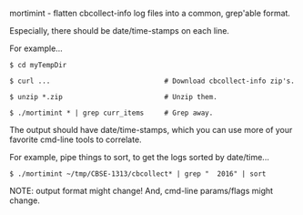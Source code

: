 mortimint - flatten cbcollect-info log files into a common, grep'able format.

Especially, there should be date/time-stamps on each line.

For example...

    $ cd myTempDir
    
    $ curl ...                            # Download cbcollect-info zip's.
    
    $ unzip *.zip                         # Unzip them.
    
    $ ./mortimint * | grep curr_items     # Grep away.

The output should have date/time-stamps, which you can use more of
your favorite cmd-line tools to correlate.

For example, pipe things to sort, to get the logs sorted by date/time...

    $ ./mortimint ~/tmp/CBSE-1313/cbcollect* | grep "  2016" | sort

NOTE: output format might change!  And, cmd-line params/flags might change.